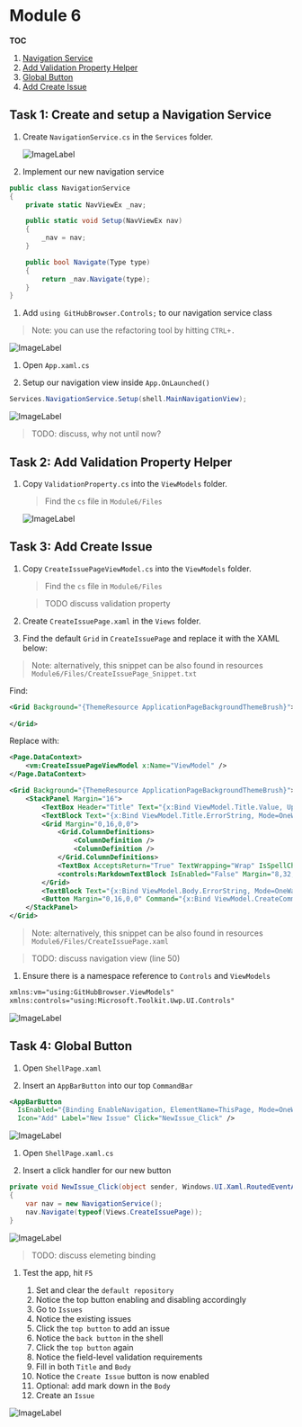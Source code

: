 # Module 6

**TOC**

1. [Navigation Service](#navigationservice)
1. [Add Validation Property Helper](#validation)
1. [Global Button](#globalbutton)
1. [Add Create Issue](#addcreateissue)

## Task 1: Create and setup a Navigation Service<a name="navigationservice"></a>

1. Create `NavigationService.cs` in the `Services` folder.

    ![ImageLabel](./Images/MOD06_2017-10-27_14_28_21.png)

1. Implement our new navigation service

  ```csharp
  public class NavigationService
  {
      private static NavViewEx _nav;

      public static void Setup(NavViewEx nav)
      {
          _nav = nav;
      }

      public bool Navigate(Type type)
      {
          return _nav.Navigate(type);
      }
  }
  ```

1. Add  `using GitHubBrowser.Controls;` to our navigation service class

  > Note: you can use the refactoring tool by hitting `CTRL+.`

  ![ImageLabel](./Images/MOD06_2017-10-27_14_29_15.png)

1. Open `App.xaml.cs`

1. Setup our navigation view inside `App.OnLaunched()`

  ```csharp
  Services.NavigationService.Setup(shell.MainNavigationView);
  ```

  ![ImageLabel](./Images/MOD06_2017-10-27_14_34_06.png)

  > TODO: discuss, why not until now?

## Task 2: Add Validation Property Helper<a name="validation"></a>

1. Copy `ValidationProperty.cs` into the `ViewModels` folder.

    > Find the `cs` file in `Module6/Files`

    ![ImageLabel](./Images/MOD06_2017-10-27_14_18_26.png)

## Task 3: Add Create Issue<a name="createissue"></a>

1. Copy `CreateIssuePageViewModel.cs` into the `ViewModels` folder.

    > Find the `cs` file in `Module6/Files`

    > TODO discuss validation property

1. Create `CreateIssuePage.xaml` in the `Views` folder.

1. Find the default `Grid` in `CreateIssuePage` and replace it with the XAML below:

  > Note: alternatively, this snippet can be also found in resources `Module6/Files/CreateIssuePage_Snippet.txt`

  Find:  

  ```xml
  <Grid Background="{ThemeResource ApplicationPageBackgroundThemeBrush}">
    
  </Grid> 
  ```

  Replace with:
  ```xml
  <Page.DataContext>
      <vm:CreateIssuePageViewModel x:Name="ViewModel" />
  </Page.DataContext>

  <Grid Background="{ThemeResource ApplicationPageBackgroundThemeBrush}">
      <StackPanel Margin="16">
          <TextBox Header="Title" Text="{x:Bind ViewModel.Title.Value, UpdateSourceTrigger=PropertyChanged, Mode=TwoWay}" HorizontalAlignment="Stretch" />
          <TextBlock Text="{x:Bind ViewModel.Title.ErrorString, Mode=OneWay}" Foreground="Red" />
          <Grid Margin="0,16,0,0">
              <Grid.ColumnDefinitions>
                  <ColumnDefinition />
                  <ColumnDefinition />
              </Grid.ColumnDefinitions>
              <TextBox AcceptsReturn="True" TextWrapping="Wrap" IsSpellCheckEnabled="True" Height="400" Header="Body"   Text="{x:Bind ViewModel.Body.Value, UpdateSourceTrigger=PropertyChanged, Mode=TwoWay}" x:Name="BodyTextBox" HorizontalAlignment="Stretch" />
              <controls:MarkdownTextBlock IsEnabled="False" Margin="8,32,16,0" VerticalAlignment="Stretch" Text="{x:Bind BodyTextBox.Text, Mode=OneWay}" Grid.Column="1" />
          </Grid>
          <TextBlock Text="{x:Bind ViewModel.Body.ErrorString, Mode=OneWay}" Foreground="Red" />
          <Button Margin="0,16,0,0" Command="{x:Bind ViewModel.CreateCommand}">Create Issue</Button>
      </StackPanel>
  </Grid>
  ```

  > Note: alternatively, this snippet can be also found in resources `Module6/Files/CreateIssuePage.xaml`

  > TODO: discuss navigation view (line 50)

1. Ensure there is a namespace reference to `Controls` and `ViewModels`

  ```xml
  xmlns:vm="using:GitHubBrowser.ViewModels"
  xmlns:controls="using:Microsoft.Toolkit.Uwp.UI.Controls"
  ```

  ![ImageLabel](./Images/MOD06_2017-10-27_14_47_13.png)

## Task 4: Global Button<a name="globalbutton"></a>

1. Open `ShellPage.xaml`

1. Insert an `AppBarButton` into our top `CommandBar`

  ```xml
  <AppBarButton 
    IsEnabled="{Binding EnableNavigation, ElementName=ThisPage, Mode=OneWay}"
    Icon="Add" Label="New Issue" Click="NewIssue_Click" />
  ```

  ![ImageLabel](./Images/MOD06_2017-10-27_14_24_20.png)

1. Open `ShellPage.xaml.cs`

1. Insert a click handler for our new button 

  ```csharp
  private void NewIssue_Click(object sender, Windows.UI.Xaml.RoutedEventArgs e)
  {
      var nav = new NavigationService();
      nav.Navigate(typeof(Views.CreateIssuePage));
  }
  ```

  ![ImageLabel](./Images/MOD06_2017-10-27_14_49_26.png)

  > TODO: discuss elemeting binding

1. Test the app, hit `F5`

    1. Set and clear the `default repository`
    1. Notice the top button enabling and disabling accordingly
    1. Go to `Issues`
    1. Notice the existing issues
    1. Click the `top button` to add an issue
    1. Notice the `back button` in the shell
    1. Click the `top button` again
    1. Notice the field-level validation requirements
    1. Fill in both `Title` and `Body`
    1. Notice the `Create Issue` button is now enabled
    1. Optional: add mark down in the `Body`
    1. Create an `Issue`

  ![ImageLabel](./Images/MOD06_2017-10-27_14_51_06.png)


